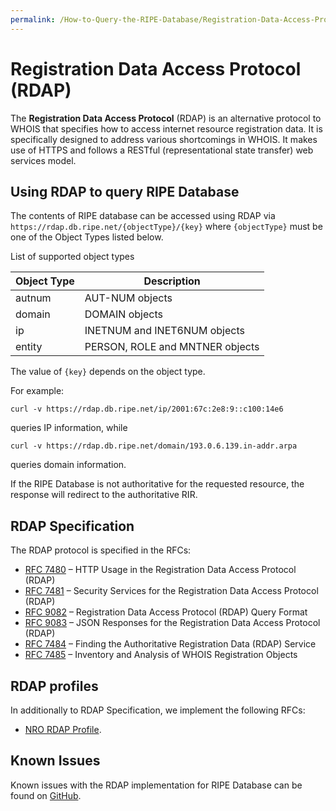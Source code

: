 ```yaml
---
permalink: /How-to-Query-the-RIPE-Database/Registration-Data-Access-Protocol
---
```


# Registration Data Access Protocol (RDAP)

The **Registration Data Access Protocol** (RDAP) is an alternative protocol to WHOIS that specifies how to access internet resource registration data. It is specifically designed to address various shortcomings in WHOIS. It makes use of HTTPS and follows a RESTful (representational state transfer) web services model.

## Using RDAP to query RIPE Database

The contents of RIPE database can be accessed using RDAP via `https://rdap.db.ripe.net/{objectType}/{key}` where `{objectType}` must be one of the Object Types listed below.

List of supported object types

| Object Type | Description                    |
|-------------|---------------------------------|
| autnum      | AUT-NUM objects                 |
| domain      | DOMAIN objects                  |
| ip          | INETNUM and INET6NUM objects    |
| entity      | PERSON, ROLE and MNTNER objects |


The value of `{key}` depends on the object type.

For example:

    curl -v https://rdap.db.ripe.net/ip/2001:67c:2e8:9::c100:14e6

queries IP information, while

    curl -v https://rdap.db.ripe.net/domain/193.0.6.139.in-addr.arpa
queries domain information.

If the RIPE Database is not authoritative for the requested resource, the response will redirect to the authoritative RIR.

## RDAP Specification

The RDAP protocol is specified in the RFCs:

 * [RFC 7480](https://www.rfc-editor.org/rfc/rfc7480) – HTTP Usage in the Registration Data Access Protocol (RDAP)
 * [RFC 7481](https://www.rfc-editor.org/rfc/rfc7481) – Security Services for the Registration Data Access Protocol (RDAP)
 * [RFC 9082](https://datatracker.ietf.org/doc/rfc9082/) – Registration Data Access Protocol (RDAP) Query Format
 * [RFC 9083](https://datatracker.ietf.org/doc/rfc9083/) – JSON Responses for the Registration Data Access Protocol (RDAP)
 * [RFC 7484](https://www.rfc-editor.org/rfc/rfc7484) – Finding the Authoritative Registration Data (RDAP) Service
 * [RFC 7485](https://www.rfc-editor.org/rfc/rfc7485) – Inventory and Analysis of WHOIS Registration Objects

 ## RDAP profiles

In additionally to RDAP Specification, we implement the following RFCs:
 
 * [NRO RDAP Profile](https://bitbucket.org/nroecg/nro-rdap-profile/raw/v1/nro-rdap-profile.txt).

## Known Issues

Known issues with the RDAP implementation for RIPE Database can be found on [GitHub](https://github.com/RIPE-NCC/whois/blob/master/README.RDAP.md).